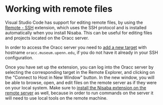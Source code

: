 # Working with remote files

Visual Studio Code has support for editing remote files, by using the [Remote - SSH](https://marketplace.visualstudio.com/items?itemName=ms-vscode-remote.remote-ssh) extension, which uses the SSH protocol and is installed automatically when you install Nisaba.
This can be useful for editing files and projects located on the Oracc server.

In order to access the Oracc server you need to [add a new target](https://code.visualstudio.com/docs/remote/ssh#_connect-to-a-remote-host) with hostname `oracc.museum.upenn.edu`, if you do not have it already in your SSH configuration.

Once you have set up the extension, you can log into the Oracc server by selecting the corresponding target in the Remote Explorer, and clicking on the "Connect to Host in New Window" button.
In the new window, you will be able to browse, open, and edit files on the remote server as if they were on your local system.
Make sure to [install the Nisaba extension on the remote server](./installation.md) as well, because in order to run commands on the server it will need to use local tools on the remote machine.
